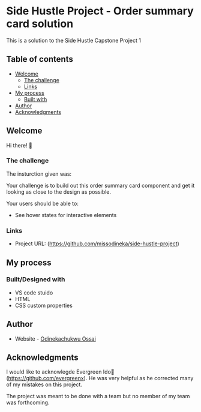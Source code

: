 # Side Hustle Project - Order summary card solution

This is a solution to the Side Hustle Capstone Project 1

## Table of contents

- [Welcome](#welcome)
  - [The challenge](#the-challenge)
  - [Links](#links)
- [My process](#my-process)
  - [Built with](#built-with)
- [Author](#author)
- [Acknowledgments](#acknowledgments)



## Welcome

Hi there! 👋

### The challenge

The insturction given was:

Your challenge is to build out this order summary card component and get it looking as close to the design as possible.

Your users should be able to:

- See hover states for interactive elements

### Links

- Project URL: (https://github.com/missodineka/side-hustle-project)

## My process

### Built/Designed with

- VS code stuido
- HTML
- CSS custom properties


## Author

- Website - [Odinekachukwu Ossai](https://missodineka.com)


## Acknowledgments

I would like to acknowlegde Evergreen Ido🙌 (https://github.com/evergreenx). He was very helpful as he corrected many of my mistakes on this project. 

The project was meant to be done with a team but no member of my team was forthcoming. 

